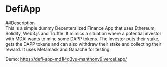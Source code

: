 # DefiApp

##Description  
This is a simple dummy Decenteralized Finance App that uses Ethereum, Solidity, Web3.js and Truffle. 
It mimics a situation where a potential investor with MDAI wants to mine some DAPP tokens. 
The investor puts their stake, gets the DAPP tokens and can also withdraw their stake and collecting their reward.
It uses Metamask and Ganache for testing.

Demo: https://defi-app-md1l4q3yu-manthony9.vercel.app/
